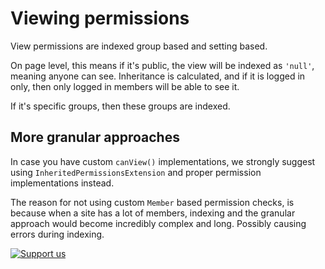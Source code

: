 # Viewing permissions

View permissions are indexed group based and setting based.

On page level, this means if it's public, the view will be indexed as `'null'`, meaning anyone can see.
Inheritance is calculated, and if it is logged in only, then only logged in members will be able to see it.

If it's specific groups, then these groups are indexed.

## More granular approaches

In case you have custom `canView()` implementations, we strongly suggest using `InheritedPermissionsExtension` and proper
permission implementations instead.

The reason for not using custom `Member` based permission checks, is because when a site has a lot of members, indexing
and the granular approach would become incredibly complex and long. Possibly causing errors during indexing.


[![Support us](https://enjoy.gitstore.app/repositories/badge-Firesphere/silverstripe-solr-search.svg)](https://enjoy.gitstore.app/repositories/badge-Firesphere/silverstripe-solr-search.svg)
